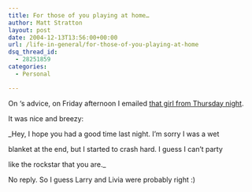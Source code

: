 ```yaml
---
title: For those of you playing at home…
author: Matt Stratton
layout: post
date: 2004-12-13T13:56:00+00:00
url: /life-in-general/for-those-of-you-playing-at-home
dsq_thread_id:
  - 28251859
categories:
  - Personal

---
```

On &#8216;s advice, on Friday afternoon I emailed [that girl from Thursday night][1].

It was nice and breezy:

_Hey, I hope you had a good time last night. I&#8217;m sorry I was a wet
  
blanket at the end, but I started to crash hard. I guess I can&#8217;t party
  
like the rockstar that you are._

No reply. So I guess Larry and Livia were probably right :)

 [1]: http://mugsy1274.livejournal.com/315249.html
